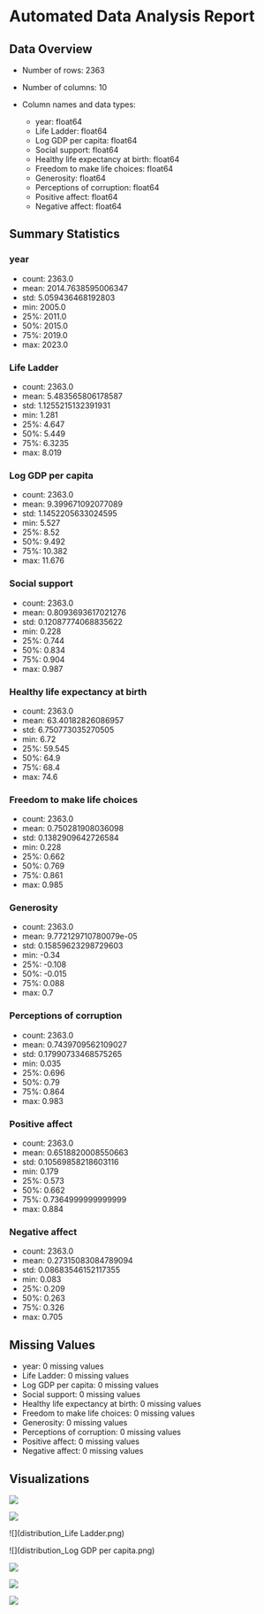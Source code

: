# Automated Data Analysis Report

## Data Overview

- Number of rows: 2363
- Number of columns: 10
- Column names and data types:

  - year: float64
  - Life Ladder: float64
  - Log GDP per capita: float64
  - Social support: float64
  - Healthy life expectancy at birth: float64
  - Freedom to make life choices: float64
  - Generosity: float64
  - Perceptions of corruption: float64
  - Positive affect: float64
  - Negative affect: float64

## Summary Statistics

### year
- count: 2363.0
- mean: 2014.7638595006347
- std: 5.059436468192803
- min: 2005.0
- 25%: 2011.0
- 50%: 2015.0
- 75%: 2019.0
- max: 2023.0
### Life Ladder
- count: 2363.0
- mean: 5.483565806178587
- std: 1.1255215132391931
- min: 1.281
- 25%: 4.647
- 50%: 5.449
- 75%: 6.3235
- max: 8.019
### Log GDP per capita
- count: 2363.0
- mean: 9.399671092077089
- std: 1.1452205633024595
- min: 5.527
- 25%: 8.52
- 50%: 9.492
- 75%: 10.382
- max: 11.676
### Social support
- count: 2363.0
- mean: 0.8093693617021276
- std: 0.12087774068835622
- min: 0.228
- 25%: 0.744
- 50%: 0.834
- 75%: 0.904
- max: 0.987
### Healthy life expectancy at birth
- count: 2363.0
- mean: 63.40182826086957
- std: 6.750773035270505
- min: 6.72
- 25%: 59.545
- 50%: 64.9
- 75%: 68.4
- max: 74.6
### Freedom to make life choices
- count: 2363.0
- mean: 0.750281908036098
- std: 0.1382909642726584
- min: 0.228
- 25%: 0.662
- 50%: 0.769
- 75%: 0.861
- max: 0.985
### Generosity
- count: 2363.0
- mean: 9.772129710780079e-05
- std: 0.15859623298729603
- min: -0.34
- 25%: -0.108
- 50%: -0.015
- 75%: 0.088
- max: 0.7
### Perceptions of corruption
- count: 2363.0
- mean: 0.7439709562109027
- std: 0.17990733468575265
- min: 0.035
- 25%: 0.696
- 50%: 0.79
- 75%: 0.864
- max: 0.983
### Positive affect
- count: 2363.0
- mean: 0.6518820008550663
- std: 0.10569858218603116
- min: 0.179
- 25%: 0.573
- 50%: 0.662
- 75%: 0.7364999999999999
- max: 0.884
### Negative affect
- count: 2363.0
- mean: 0.27315083084789094
- std: 0.08683546152117355
- min: 0.083
- 25%: 0.209
- 50%: 0.263
- 75%: 0.326
- max: 0.705

## Missing Values

- year: 0 missing values
- Life Ladder: 0 missing values
- Log GDP per capita: 0 missing values
- Social support: 0 missing values
- Healthy life expectancy at birth: 0 missing values
- Freedom to make life choices: 0 missing values
- Generosity: 0 missing values
- Perceptions of corruption: 0 missing values
- Positive affect: 0 missing values
- Negative affect: 0 missing values

## Visualizations

![](correlation_heatmap.png)

![](distribution_year.png)

![](distribution_Life Ladder.png)

![](distribution_Log GDP per capita.png)

![](pairplot.png)

![](outliers.png)

![](clusters.png)

